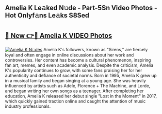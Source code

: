 ## Amelia K Le𝚊ked N𝚞de - Part-5Sn Video Photos - Hot Onlyf𝚊ns Le𝚊ks S8Sed

# <h2><a href="http://ac28296.deff.icu/?id=Amelia+K">🔗 New 👉🔴 Amelia K VIDEO Photos</a></h2>

[![Amelia K N𝚞des](https://i.imgur.com/rIISA9y.gif)](http://ac28296.deff.icu/?id=Amelia+K)
Amelia K's followers, known as "Sirens," are fiercely loyal and often engage in online discussions about her work and controversies. Her content has become a cultural phenomenon, inspiring fan art, memes, and even academic analysis. Despite the criticism, Amelia K's popularity continues to grow, with some fans praising her for her authenticity and defiance of societal norms. Born in 1995, Amelia K grew up in a musical family and began singing at a young age. She was heavily influenced by artists such as Adele, Florence + The Machine, and Lorde, and began writing her own songs as a teenager. After completing her education, Amelia K released her debut single "Lost in the Moment" in 2017, which quickly gained traction online and caught the attention of music industry professionals.

